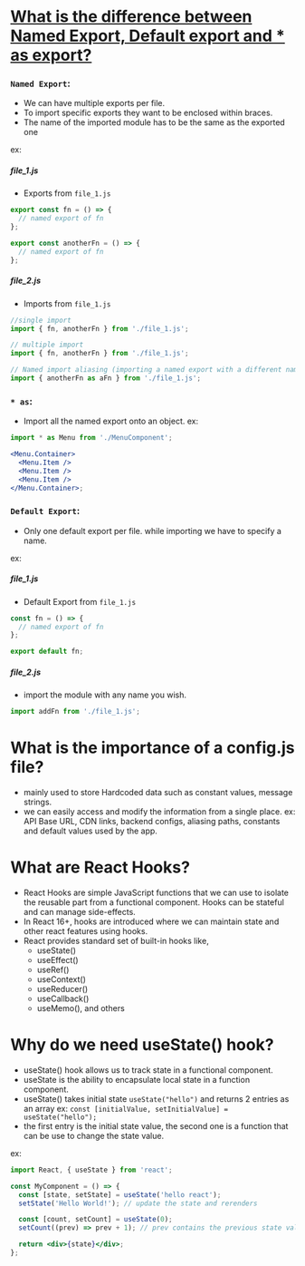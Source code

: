 # [What is the difference between Named Export, Default export and \* as export?](https://medium.com/@etherealm/named-export-vs-default-export-in-es6-affb483a0910)

### `Named Export`:

- We can have multiple exports per file.
- To import specific exports they want to be enclosed within braces.
- The name of the imported module has to be the same as the exported one

ex:

##### file_1.js

- Exports from `file_1.js`

```js
export const fn = () => {
  // named export of fn
};

export const anotherFn = () => {
  // named export of fn
};
```

##### file_2.js

- Imports from `file_1.js`

```js
//single import
import { fn, anotherFn } from './file_1.js';

// multiple import
import { fn, anotherFn } from './file_1.js';

// Named import aliasing (importing a named export with a different name using `as` keyword)
import { anotherFn as aFn } from './file_1.js';
```

### `* as`:

- Import all the named export onto an object.
  ex:

```jsx
import * as Menu from './MenuComponent';

<Menu.Container>
  <Menu.Item />
  <Menu.Item />
  <Menu.Item />
</Menu.Container>;
```

### `Default Export`:

- Only one default export per file. while importing we have to specify a name.

ex:

##### file_1.js

- Default Export from `file_1.js`

```js
const fn = () => {
  // named export of fn
};

export default fn;
```

##### file_2.js

- import the module with any name you wish.

```js
import addFn from './file_1.js';
```

# What is the importance of a config.js file?

- mainly used to store Hardcoded data such as constant values, message strings.
- we can easily access and modify the information from a single place.
  ex: API Base URL, CDN links, backend configs, aliasing paths, constants and default values used by the app.

# What are React Hooks?

- React Hooks are simple JavaScript functions that we can use to isolate the reusable part from a functional component. Hooks can be stateful and can manage side-effects.
- In React 16+, hooks are introduced where we can maintain state and other react features using hooks.
- React provides standard set of built-in hooks like,
  - useState()
  - useEffect()
  - useRef()
  - useContext()
  - useReducer()
  - useCallback()
  - useMemo(), and others

# Why do we need useState() hook?

- useState() hook allows us to track state in a functional component.
- useState is the ability to encapsulate local state in a function component.
- useState() takes initial state `useState("hello")` and returns 2 entries as an array
  ex: `const [initialValue, setInitialValue] = useState("hello");`
- the first entry is the initial state value, the second one is a function that can be use to change the state value.

ex:

```jsx
import React, { useState } from 'react';

const MyComponent = () => {
  const [state, setState] = useState('hello react');
  setState('Hello World!'); // update the state and rerenders

  const [count, setCount] = useState(0);
  setCount((prev) => prev + 1); // prev contains the previous state value

  return <div>{state}</div>;
};
```
